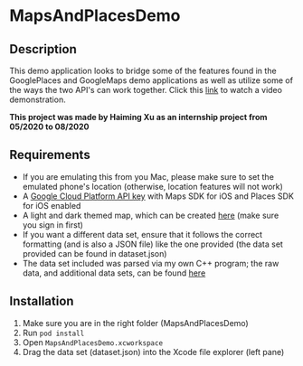 # MapsAndPlacesDemo
## Description
This demo application looks to bridge some of the features found in the GooglePlaces and GoogleMaps demo applications as well as utilize some of the ways the two API's can work together.
Click this [link](https://www.youtube.com/watch?v=u4Ih8EWqZio) to watch a video demonstration.

__This project was made by Haiming Xu as an internship project from 05/2020 to 08/2020__
## Requirements
- If you are emulating this from you Mac, please make sure to set the emulated phone's location (otherwise, location features will not work)
- A [Google Cloud Platform API key](https://developers.google.com/maps/documentation/ios-sdk/start#get-key) with Maps SDK for iOS and Places SDK for iOS enabled
- A light and dark themed map, which can be created [here](https://console.cloud.google.com/google/maps-apis/client-styles?project=verdant-medium-278819&folder=&organizationId=) (make sure you sign in first)
- If you want a different data set, ensure that it follows the correct formatting (and is also a JSON file) like the one provided (the data set provided can be found in dataset.json)
- The data set included was parsed via my own C++ program; the raw data, and additional data sets, can be found [here](https://simplemaps.com/data/world-cities)
## Installation
1. Make sure you are in the right folder (MapsAndPlacesDemo)
2. Run `pod install`
3. Open `MapsAndPlacesDemo.xcworkspace`
4. Drag the data set (dataset.json) into the Xcode file explorer (left pane)
